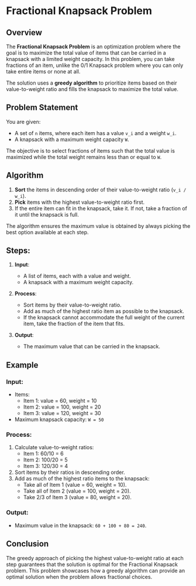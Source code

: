 # Fractional Knapsack Problem

## Overview

The **Fractional Knapsack Problem** is an optimization problem where the goal is to maximize the total value of items that can be carried in a knapsack with a limited weight capacity. In this problem, you can take fractions of an item, unlike the 0/1 Knapsack problem where you can only take entire items or none at all.

The solution uses a **greedy algorithm** to prioritize items based on their value-to-weight ratio and fills the knapsack to maximize the total value.

## Problem Statement

You are given:
- A set of `n` items, where each item has a value `v_i` and a weight `w_i`.
- A knapsack with a maximum weight capacity `W`.

The objective is to select fractions of items such that the total value is maximized while the total weight remains less than or equal to `W`.

## Algorithm

1. **Sort** the items in descending order of their value-to-weight ratio (`v_i / w_i`).
2. **Pick** items with the highest value-to-weight ratio first.
3. If the entire item can fit in the knapsack, take it. If not, take a fraction of it until the knapsack is full.

The algorithm ensures the maximum value is obtained by always picking the best option available at each step.

## Steps:

1. **Input**:
   - A list of items, each with a value and weight.
   - A knapsack with a maximum weight capacity.

2. **Process**:
   - Sort items by their value-to-weight ratio.
   - Add as much of the highest ratio item as possible to the knapsack.
   - If the knapsack cannot accommodate the full weight of the current item, take the fraction of the item that fits.

3. **Output**:
   - The maximum value that can be carried in the knapsack.

## Example

### Input:
- Items:
    - Item 1: value = 60, weight = 10
    - Item 2: value = 100, weight = 20
    - Item 3: value = 120, weight = 30
- Maximum knapsack capacity: `W = 50`

### Process:
1. Calculate value-to-weight ratios:
    - Item 1: 60/10 = 6
    - Item 2: 100/20 = 5
    - Item 3: 120/30 = 4
2. Sort items by their ratios in descending order.
3. Add as much of the highest ratio items to the knapsack:
    - Take all of Item 1 (value = 60, weight = 10).
    - Take all of Item 2 (value = 100, weight = 20).
    - Take 2/3 of Item 3 (value = 80, weight = 20).

### Output:
- Maximum value in the knapsack: `60 + 100 + 80 = 240`.

## Conclusion

The greedy approach of picking the highest value-to-weight ratio at each step guarantees that the solution is optimal for the Fractional Knapsack problem. This problem showcases how a greedy algorithm can provide an optimal solution when the problem allows fractional choices.

